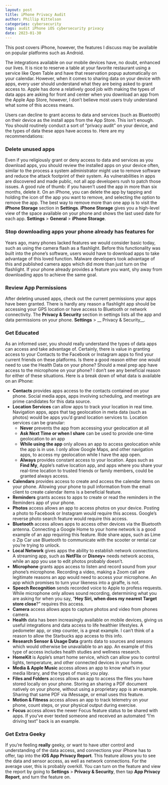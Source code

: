 ```yaml
---
layout: post
title: iPhone Privacy Audit
author: Phillip Kittelson
categories: cybersecurity
tags: audit iPhone iOS cybersecurity privacy
date: 2023-01-30
---
```

This post covers iPhone, however, the features I discuss may be available on popular platforms such as Android.

The integrations available on our mobile devices have, no doubt, enhanced our lives. It is nice to reserve a table at your favorite restaurant using a service like Open Table and have that reservation popup automatically on your calendar. However, when it comes to sharing data on your device with apps, every user should understand what they are being asked to grant access to. Apple has done a relatively good job with making the types of data apps are asking for front and center when you download an app from the Apple App Store, however, I don’t believe most users truly understand what some of this access means.

Users can decline to grant access to data and services (such as Bluetooth) on their device as the install apps from the App Store. This isn’t enough. You should routinely conduct a sort of “privacy audit” on your device, and the types of data these apps have access to. Here are my recommendations:

### Delete unused apps
Even if you religiously grant or deny access to data and services as you download apps, you should review the installed apps on your device often, similar to the process a system administrator might use to remove software and reduce the attack footprint of their system. As vulnerabilities in apps are discovered and made public, not all app developers rush to patch those issues. A good rule of thumb: if you haven’t used the app in more than six months, delete it. On an iPhone, you can delete the app by tapping and holding the icon of the app you want to remove, and selecting the option to remove the app. The best way to remove more than one app is to visit the __iPhone Storage__ section in __Settings__. __iPhone Storage__ gives you a high-level view of the space available on your phone and shows the last used date for each app. __Settings__ > __General__ > __iPhone Storage__.

### Stop downloading apps your phone already has features for
Years ago, many phones lacked features we would consider basic today, such as using the camera flash as a flashlight. Before this functionality was built into the phone’s software, users would have to download apps to take advantage of this loved function. Malware developers took advantage of this and published camera apps which did more than just turn on the flashlight. If your phone already provides a feature you want, shy away from downloading apps to achieve the same goal.

### Review App Permissions
After deleting unused apps, check out the current permissions your apps have been granted. There is hardly any reason a flashlight app should be accessing your GPS location or have access to Bluetooth or network connectivity. The __Privacy & Security__ section in settings lists all the app and data permissions on your phone. __Settings__ > __ Privacy & Security__.

### Get Educated
As an informed user, you should really understand the types of data apps can access and take advantage of. Certainly, there is value in granting access to your Contacts to the Facebook or Instagram apps to find your current friends on these platforms. Is there a good reason either one would need to use the Health Data on your phone? Should a meal prep app have access to the microphone on your phone? I don’t see any beneficial reason for either of these situations. Here is a break down of what data is available on an iPhone:
- **Contacts** provides apps access to the contacts contained on your phone. Social media apps, apps involving scheduling, and meetings are prime candidates for this data source.
- **Location Services** can allow apps to track your location in real time. Navigation apps, apps that tag geolocation in meta data (such as photos) would be apps you’d grand location services to. Location services can be granular:
    - **Never** prevents the app from accessing your geolocation at all
    - **Ask Next Time or when I share** can be used to provide one-time geolocation to an app
    - **While using the app** only allows an app to access geolocation while the app is in use. I only allow Google Maps, and other navigation apps, to access my geolocation while I have the app open.
    - **Always** provides constant access to your location. Apps such as __Find My__, Apple’s native location app, and apps where you share your real-time location to trusted friends or family members, could be granted always access.
- **Calendars** provides access to create and access the calendar items on your phone. Allowing your phone to pull information from the email client to create calendar items is a beneficial feature.
- **Reminders** grants access to apps to create or read the reminders in the Reminders app of your phone.
- **Photos** access allows an app to access photos on your device. Posting a photo to Facebook or Instagram would require this access. Google’s reverse photo search feature would require this access. 
- **Bluetooth** access allows apps to access other devices via the Bluetooth antenna. Connecting a Google Home to your home network is a good example of an app requiring this feature. Ride share apps, such as Lime o Zip Car use Bluetooth to communicate with the scooter or rental car you’re trying to unlock.
- **Local Network** gives apps the ability to establish network connections. A streaming app, such as __NetFlix__ or __Disney+__ needs network access, while an app you use to edit photos probably doesn’t.
- **Microphone** grants apps access to listen and record sound from your phone’s microphone. Recording a video, making a Zoom call are legitimate reasons an app would need to access your microphone. An app which promises to turn your likeness into a giraffe, is not.
- **Speech Recognition** sends recorded voice to Apple to profess requests. While microphone only allows sound recording, determining what you are asking for when you say, “__Hey Siri, when does my nearest Target store close__?” requires this access.
- **Camera** access allows apps to capture photos and video from phones camera.
- **Health** data has been increasingly available on mobile devices, giving us useful integrations and data access to life healthier lifestyles. A pedometer app, or step counter, is a great example. I can’t think of a reason to allow the Starbucks app access to this info.
- **Research Sensor & Usage Data** grants data to sources and sensors which would otherwise be unavailable to an app. An example of this type of access includes health studies and wellness research.
- **HomeKit** is Apple’s smart home service, which can allow you to control lights, temperature, and other connected devices in your home.
- **Media & Apple Music** access allows an app to know what’s in your media library, and the types of music you play.
- **Files and Folders** access allows an app to access the files you have stored locally on your phone. Storing an sharing a PDF document natively on your phone, without using a proprietary app is an example. Sharing that same PDF via iMessage, or email uses this feature.
- **Motion & Fitness** access allows an app to track telemetry on your phone, count steps, or your physical output during exercise.
- **Focus** access allows the newer Focus feature status to be shared with apps. If you’ve ever texted someone and received an automated “I’m driving text” back is an example.

### Get Extra Geeky
If you’re feeling __really__ geeky, or want to have utter control and understanding of the data access, and connections your iPhone has to offer, tap into the __iOS App Privacy Report__. This feature allows you to see the data and sensor access, as well as network connections. For the average user, this is probably overkill. You can turn on the feature and view the report by going to __Settings__ > __Privacy & Security__, then tap __App Privacy Report__, and turn the feature on.
